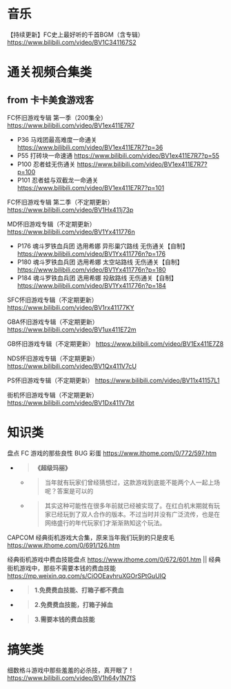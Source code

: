 
# 音乐

【持续更新】FC史上最好听的千首BGM（含专辑） https://www.bilibili.com/video/BV1C341167S2

# 通关视频合集类

## from 卡卡美食游戏客

FC怀旧游戏专辑 第一季（200集全） https://www.bilibili.com/video/BV1ex411E7R7
- P36 马戏团最高难度一命通关 https://www.bilibili.com/video/BV1ex411E7R7?p=36
- P55 打砖块一命速通 https://www.bilibili.com/video/BV1ex411E7R7?p=55
- P100 忍者蛙无伤通关 https://www.bilibili.com/video/BV1ex411E7R7?p=100
- P101 忍者蛙与双截龙一命通关 https://www.bilibili.com/video/BV1ex411E7R7?p=101

FC怀旧游戏专辑 第二季（不定期更新） https://www.bilibili.com/video/BV1Hx411j73p

MD怀旧游戏专辑（不定期更新） https://www.bilibili.com/video/BV1Yx411776n
- P176 魂斗罗铁血兵团 选用希娜 异形巢穴路线 无伤通关【自制】 https://www.bilibili.com/video/BV1Yx411776n?p=176
- P180 魂斗罗铁血兵团 选用希娜 太空站路线 无伤通关【自制】 https://www.bilibili.com/video/BV1Yx411776n?p=180
- P184 魂斗罗铁血兵团 选用希娜 投敌路线 无伤通关【自制】 https://www.bilibili.com/video/BV1Yx411776n?p=184

SFC怀旧游戏专辑（不定期更新） https://www.bilibili.com/video/BV1rx41177KY

GBA怀旧游戏专辑（不定期更新） https://www.bilibili.com/video/BV1ux411E72m

GB怀旧游戏专辑（不定期更新） https://www.bilibili.com/video/BV1Ex411E7Z8

NDS怀旧游戏专辑（不定期更新） https://www.bilibili.com/video/BV1Qx411V7cU

PS怀旧游戏专辑（不定期更新） https://www.bilibili.com/video/BV11x41157L1

街机怀旧游戏专辑（不定期更新） https://www.bilibili.com/video/BV1Dx411V7bt

# 知识类

盘点 FC 游戏的那些良性 BUG 彩蛋 https://www.ithome.com/0/772/597.htm
- > **《超级玛丽》**
  * > 当年就有玩家们曾经猜想过，这款游戏到底能不能两个人一起上场呢？答案是可以的
  * > 其实这种可能性在很多年前就已经被实现了。在红白机末期就有玩家已经玩到了双人合作的版本。不过当时并没有广泛流传，也是在网络盛行的年代玩家们才渐渐熟知这个玩法。

CAPCOM 经典街机游戏大合集，原来当年我们玩到的只是皮毛 https://www.ithome.com/0/691/126.htm

经典街机游戏中费血技能盘点 https://www.ithome.com/0/672/601.htm || 经典街机游戏中，那些不需要本钱的费血技能 https://mp.weixin.qq.com/s/CiOOEavhruXGOrSPtGuUIQ
- > **1.免费费血技能、打箱子都不费血**
- > **2.免费费血技能，打箱子掉血**
- > **3.需要本钱的费血技能**

# 搞笑类

细数格斗游戏中那些羞羞的必杀技，真开眼了！ https://www.bilibili.com/video/BV1h64y1N7fS
